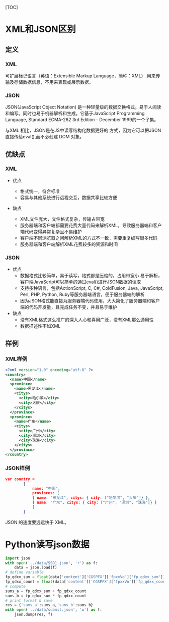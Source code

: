 [TOC]



# XML和JSON区别

## 定义

### XML

可扩展标记语言（英语：Extensible Markup Language，简称：XML）.用来传输及存储数据信息，不用来表现或展示数据。

### JSON

JSON(JavaScript Object Notation) 是一种轻量级的数据交换格式。易于人阅读和编写。同时也易于机器解析和生成。它基于JavaScript Programming Language, Standard ECMA-262 3rd Edition - December 1999的一个子集。

与XML 相比，JSON是在JS中读写结构化数据更好的 方式，因为它可以把JSON 直接传给eval(),而不必创建 DOM 对象。

## 优缺点

### XML

* 优点
  * 格式统一，符合标准
  * 容易与其他系统进行远程交互，数据共享比较方便

* 缺点
  * XML文件庞大，文件格式复杂，传输占带宽
  * 服务器端和客户端都需要花费大量代码来解析XML，导致服务器端和客户端代码变得异常复杂且不易维护
  * 客户端不同浏览器之间解析XML的方式不一致，需要重复编写很多代码
  * 服务器端和客户端解析XML花费较多的资源和时间

### JSON

* 优点
  * 数据格式比较简单，易于读写，格式都是压缩的，占用带宽小
    易于解析，客户端JavaScript可以简单的通过eval()进行JSON数据的读取
  * 支持多种语言，包括ActionScript, C, C#, ColdFusion, Java, JavaScript, Perl, PHP, Python, Ruby等服务器端语言，便于服务器端的解析
  * 因为JSON格式能直接为服务器端代码使用，大大简化了服务器端和客户端的代码开发量，且完成任务不变，并且易于维护
* 缺点
  * 没有XML格式这么推广的深入人心和喜用广泛，没有XML那么通用性
  * 数据描述性不如XML

## 样例

### XML样例

```xml
<?xml version="1.0" encoding="utf-8" ?>
<country>
  <name>中国</name>
  <province>
    <name>黑龙江</name>
    <citys>
      <city>哈尔滨</city>
      <city>大庆</city>
    </citys>  　　
  </province>
  <province>
    <name>广东</name>
    <citys>
      <city>广州</city>
      <city>深圳</city>
      <city>珠海</city>
    </citys> 　　
  </province>
</country>
```

### JSON样例

```json
var country =
        {
            name: "中国",
            provinces: [
            { name: "黑龙江", citys: { city: ["哈尔滨", "大庆"]} },
            { name: "广东", citys: { city: ["广州", "深圳", "珠海"]} }
            ]
        }
```

JSON 的速度要远远快于 XML。



# Python读写json数据

```python
import json
with open('../data/SSD1.json', 'r') as f:
    data = json.load(f)
# define variable
fp_qdxx_sum = float(data['content']['CGSPFX']['fpxxVo']['fp_qdxx_sum'])
fp_qdxx_count = float(data['content']['CGSPFX']['fpxxVo']['fp_qdxx_count'])
# compute
sums_a = fp_qdxx_sum + fp_qdxx_count
sums_b = fp_qdxx_sum * fp_qdxx_count
# print format & save
res = {'sums_a':sums_a,'sums_b':sums_b}
with open('../data/submit.json', 'w') as f:
    json.dump(res, f)
```

